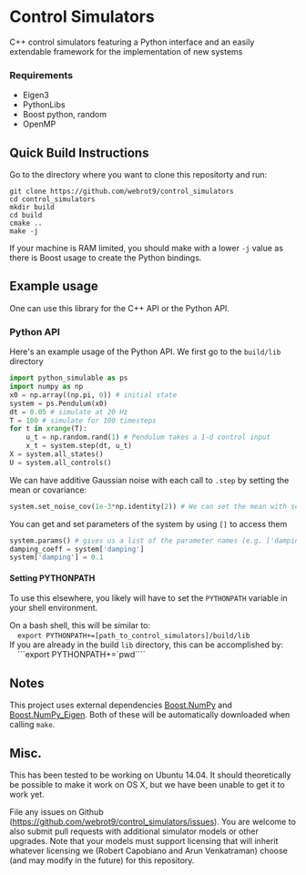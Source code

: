 # Control Simulators
C++ control simulators featuring a Python interface and an easily extendable framework for the implementation of new systems

### Requirements
- Eigen3
- PythonLibs
- Boost python, random
- OpenMP

## Quick Build Instructions
Go to the directory where you want to clone this repositorty and run:
```
git clone https://github.com/webrot9/control_simulators
cd control_simulators
mkdir build
cd build
cmake ..
make -j
```
If your machine is RAM limited, you should make with a lower `-j` value as there is Boost usage to create the Python bindings.

## Example usage
One can use this library for the C++ API or the Python API. 

### Python API
Here's an example usage of the Python API. We first go to the `build/lib` directory
```python
import python_simulable as ps
import numpy as np
x0 = np.array((np.pi, 0)) # initial state
system = ps.Pendulum(x0)
dt = 0.05 # simulate at 20 Hz
T = 100 # simulate for 100 timesteps
for t in xrange(T):
    u_t = np.random.rand(1) # Pendulum takes a 1-d control input
    x_t = system.step(dt, u_t)
X = system.all_states()
U = system.all_controls()
```
We can have additive Gaussian noise with each call to `.step` by setting the mean or covariance:
```python
system.set_noise_cov(1e-3*np.identity(2)) # We can set the mean with set_noise_mean()
``` 
You can get and set parameters of the system by using `[]` to access them
```python
system.params() # gives us a list of the parameter names (e.g. ['damping', 'length'] )
damping_coeff = system['damping']
system['damping'] = 0.1
```

#### Setting PYTHONPATH
To use this elsewhere, you likely will have to set the `PYTHONPATH` variable in your shell environment. 

On a bash shell, this will be similar to: 
<br>&emsp;`export PYTHONPATH+=[path_to_control_simulators]/build/lib`
<br>If you are already in the build `lib` directory, this can be accomplished by:
<br>&emsp;```export PYTHONPATH+=`pwd````


## Notes
This project uses external dependencies [Boost.NumPy](https://github.com/personalrobotics/Boost.NumPy) 
and [Boost.NumPy_Eigen](https://github.com/personalrobotics/Boost.NumPy_Eigen).
Both of these will be automatically downloaded when calling `make`.


## Misc.
This has been tested to be working on Ubuntu 14.04. 
It should theoretically be possible to make it work on OS X, but we have been unable to get it to work yet.

File any issues on Github (https://github.com/webrot9/control_simulators/issues). 
You are welcome to also submit pull requests with additional simulator models or other upgrades. 
Note that your models must support licensing that will inherit whatever licensing we (Robert Capobiano and Arun Venkatraman) choose (and may modify in the future) for this repository.

